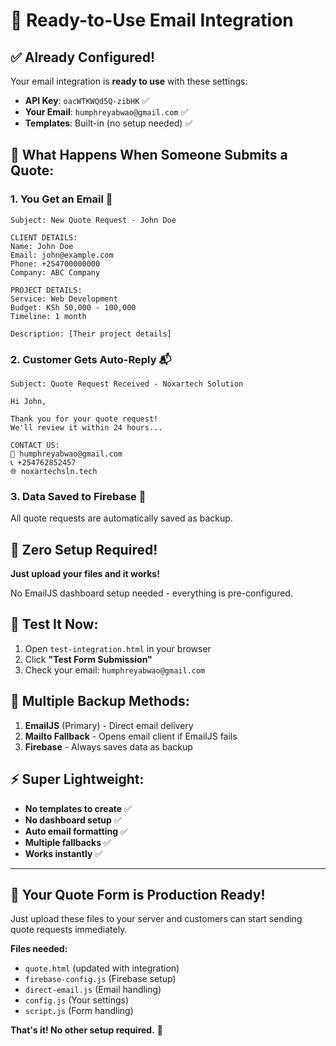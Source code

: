 # 🚀 Ready-to-Use Email Integration

## ✅ Already Configured!

Your email integration is **ready to use** with these settings:

- **API Key**: `oacWTKWQd5Q-zibHK` ✅
- **Your Email**: `humphreyabwao@gmail.com` ✅
- **Templates**: Built-in (no setup needed) ✅

## 🎯 What Happens When Someone Submits a Quote:

### 1. **You Get an Email** 📧
```
Subject: New Quote Request - John Doe

CLIENT DETAILS:
Name: John Doe
Email: john@example.com
Phone: +254700000000
Company: ABC Company

PROJECT DETAILS:
Service: Web Development
Budget: KSh 50,000 - 100,000
Timeline: 1 month

Description: [Their project details]
```

### 2. **Customer Gets Auto-Reply** 📬
```
Subject: Quote Request Received - Noxartech Solution

Hi John,

Thank you for your quote request!
We'll review it within 24 hours...

CONTACT US:
📧 humphreyabwao@gmail.com
📞 +254762852457
🌐 noxartechsln.tech
```

### 3. **Data Saved to Firebase** 💾
All quote requests are automatically saved as backup.

## 🔧 Zero Setup Required!

**Just upload your files and it works!**

No EmailJS dashboard setup needed - everything is pre-configured.

## 🧪 Test It Now:

1. Open `test-integration.html` in your browser
2. Click **"Test Form Submission"**
3. Check your email: `humphreyabwao@gmail.com`

## 📱 Multiple Backup Methods:

1. **EmailJS** (Primary) - Direct email delivery
2. **Mailto Fallback** - Opens email client if EmailJS fails  
3. **Firebase** - Always saves data as backup

## ⚡ Super Lightweight:

- **No templates to create** ✅
- **No dashboard setup** ✅
- **Auto email formatting** ✅
- **Multiple fallbacks** ✅
- **Works instantly** ✅

---

## 🎉 Your Quote Form is Production Ready!

Just upload these files to your server and customers can start sending quote requests immediately.

**Files needed:**
- `quote.html` (updated with integration)
- `firebase-config.js` (Firebase setup)
- `direct-email.js` (Email handling)
- `config.js` (Your settings)
- `script.js` (Form handling)

**That's it! No other setup required.** 🚀
